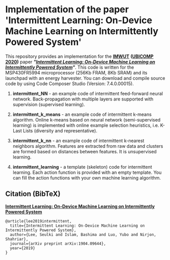 # Implementation of the paper 'Intermittent Learning: On-Device Machine Learning on Intermittently Powered System'

This repository provides an implementation for the **[IMWUT](https://dl.acm.org/journal/imwut)** **([UBICOMP 2020](http://ubicomp.org/ubicomp2020/))** paper ***"[Intermittent Learning: On-Device Machine Learning on Intermittently Powered System](https://dl.acm.org/doi/10.1145/3369837)"***. This code is written for the MSP430FR5994 microprocessor (256Kb FRAM, 8Kb SRAM) and its launchpad with an energy harvester. You can download and compile source code by using Code Composer Studio (Version: 7.4.0.00015).

1. **intermittent_NN** - an example code of intermittent feed-forward neural network. Back-propagation with multiple layers are supported with supervision (supervised learning). 

2. **intermittent_k_means** - an example code of intermittent k-means algorithm. Online k-means based on neural network (semi-supervised learning) is implemented with online example selection heuristics, i.e. K-Last Lists (diversity and representative).

3. **intermittent_k_nn** - an example code of intermittent k-nearest neighbors algorithm. Features are extracted from raw data and clusters are formed based on distances between features. It is unsupervised learning.

4. **intermittent_learning** - a template (skeleton) code for intermittent learning. Each action function is provided with an empty template. You can fill the action functions with your own machine learning algorithm.

## Citation (BibTeX)

**[Intermittent Learning: On-Device Machine Learning on Intermittently Powered System](https://dl.acm.org/doi/10.1145/3369837)**

```
@article{lee2019intermittent,
  title={Intermittent Learning: On-Device Machine Learning on Intermittently Powered System},
  author={Lee, Seulki and Islam, Bashima and Luo, Yubo and Nirjon, Shahriar},
  journal={arXiv preprint arXiv:1904.09644},
  year={2019}
}
```
